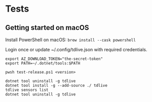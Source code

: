 # Tests

## Getting started on macOS

Install PowerShell on macOS: `brew install --cask powershell`

Login once or update ~/.config/tdlive.json with required
credentials.

```
export AZ_DOWNLOAD_TOKEN="the-secret-token"
export PATH=~/.dotnet/tools:$PATH

pwsh test-release.ps1 <version>

dotnet tool uninstall -g tdlive
dotnet tool install -g --add-source ./ tdlive
tdlive sensors list
dotnet tool uninstall -g tdlive
```
